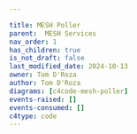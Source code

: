 ```yaml
---

title: MESH Poller
parent:  MESH Services
nav_order: 1
has_children: true
is_not_draft: false
last_modified_date: 2024-10-13
owner: Tom D'Roza
author: Tom D'Roza
diagrams: [c4code-mesh-poller]
events-raised: []
events-consumed: []
c4type: code
---
```

